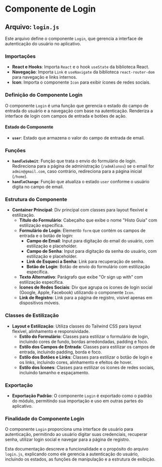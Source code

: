 # Componente de Login

## Arquivo: `login.js`

Este arquivo define o componente `Login`, que gerencia a interface de autenticação do usuário no aplicativo.

### Importações

- **React e Hooks**: Importa `React` e o hook `useState` da biblioteca React.
- **Navegação**: Importa `Link` e `useNavigate` da biblioteca `react-router-dom` para navegação e links internos.
- **Icon**: Importa o componente `Icon` para exibir ícones de redes sociais.

### Definição do Componente Login

O componente `Login` é uma função que gerencia o estado do campo de entrada do usuário e a navegação com base na autenticação. Renderiza a interface de login com campos de entrada e botões de ação.

#### Estado do Componente

- **`user`**: Estado que armazena o valor do campo de entrada de email.

### Funções

- **`handleSubmit`**: Função que trata o envio do formulário de login. Redireciona para a página de administração (`/admAlunos`) se o email for `admin@gmail.com`, caso contrário, redireciona para a página inicial (`/home`).
- **`handleChange`**: Função que atualiza o estado `user` conforme o usuário digita no campo de email.

### Estrutura do Componente

- **Container Principal**: Div principal com classes para layout flexível e estilização.
  - **Título do Formulário**: Cabeçalho que exibe o nome "Histo Guia" com estilização específica.
  - **Formulário de Login**: Elemento `form` que contém os campos de entrada e o botão de login:
    - **Campo de Email**: Input para digitação do email do usuário, com estilização e placeholder.
    - **Campo de Senha**: Input para digitação da senha do usuário, com estilização e placeholder.
    - **Link de Esqueci a Senha**: Link para recuperação de senha.
    - **Botão de Login**: Botão de envio do formulário com estilização específica.
  - **Texto Alternativo**: Parágrafo que exibe "Or sign up with" com estilização específica.
  - **Ícones de Redes Sociais**: Div que agrupa os ícones de login social (Google, Apple, Facebook) utilizando o componente `Icon`.
  - **Link de Registro**: Link para a página de registro, visível apenas em dispositivos móveis.

### Classes de Estilização

- **Layout e Estilização**: Utiliza classes do Tailwind CSS para layout flexível, alinhamento e responsividade.
  - **Estilo do Formulário**: Classes para estilizar o formulário de login, incluindo cores de fundo, bordas arredondadas, padding e foco.
  - **Estilo dos Campos de Entrada**: Classes para estilizar os campos de entrada, incluindo padding, borda e foco.
  - **Estilo dos Botões e Links**: Classes para estilizar o botão de login e os links, incluindo cores, alinhamento e efeitos de hover.
  - **Estilo dos Ícones**: Classes para estilizar os ícones de redes sociais, incluindo tamanho e espaçamento.

### Exportação

- **Exportação Padrão**: O componente `Login` é exportado como o padrão do módulo, permitindo sua importação e uso em outras partes do aplicativo.

### Finalidade do Componente Login

O componente `Login` proporciona uma interface de usuário para autenticação, permitindo ao usuário digitar suas credenciais, recuperar senha, utilizar login social e navegar para a página de registro.

Esta documentação descreve a funcionalidade e o propósito do arquivo `login.js`, explicando como ele gerencia a autenticação do usuário, incluindo os estados, as funções de manipulação e a estrutura de exibição.
